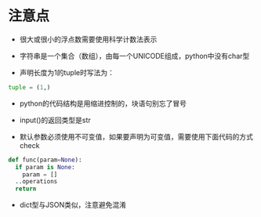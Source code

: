 # 注意点

* 很大或很小的浮点数需要使用科学计数法表示

* 字符串是一个集合（数组），由每一个UNICODE组成，python中没有char型

* 声明长度为1的tuple时写法为：

```python
tuple = (1,)
```

* python的代码结构是用缩进控制的，块语句别忘了冒号

* input()的返回类型是str

* 默认参数必须使用不可变值，如果要声明为可变值，需要使用下面代码的方式check

```python
def func(param=None):
  if param is None:
    param = []
  ..operations
  return
```

* dict型与JSON类似，注意避免混淆
